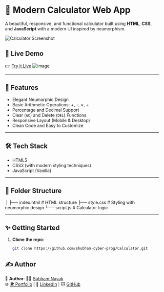 # 🧮 Modern Calculator Web App

A beautiful, responsive, and functional calculator built using **HTML**, **CSS**, and **JavaScript** with a modern UI inspired by neumorphism.

![Calculator Screenshot](./56380f0b-92ee-48b4-b096-dafc9b42283f.png)

## 🔗 Live Demo

👉 [Try it Live](https://shubham-cyber-prog.github.io/Calculator/)
![image](https://github.com/user-attachments/assets/2d26cd16-4dfa-403e-ab23-051ee616932f)


---

## 🚀 Features

- Elegant Neumorphic Design
- Basic Arithmetic Operations: +, –, ×, ÷
- Percentage and Decimal Support
- Clear (`AC`) and Delete (`DEL`) Functions
- Responsive Layout (Mobile & Desktop)
- Clean Code and Easy to Customize

---

## 🛠️ Tech Stack

- HTML5
- CSS3 (with modern styling techniques)
- JavaScript (Vanilla)

---

## 📁 Folder Structure
│
├── index.html # HTML structure
├── style.css # Styling with neumorphic design
└── script.js # Calculator logic

---



## ✨ Getting Started

1. **Clone the repo**:
   ```bash
   git clone https://github.com/shubham-cyber-prog/Calculator.git

## ✍️ Author

🐾 **Author**: 👨‍💻 [Subham Nayak](https://shubham-cyber-prog.github.io/)  
🌐 [🌍 Portfolio](https://shubham-cyber-prog.github.io/) |
🔗 [LinkedIn](https://linkedin.com/in/subham-nayak-00276930b) |
🐱 [GitHub](https://github.com/Shubham-cyber-prog)


